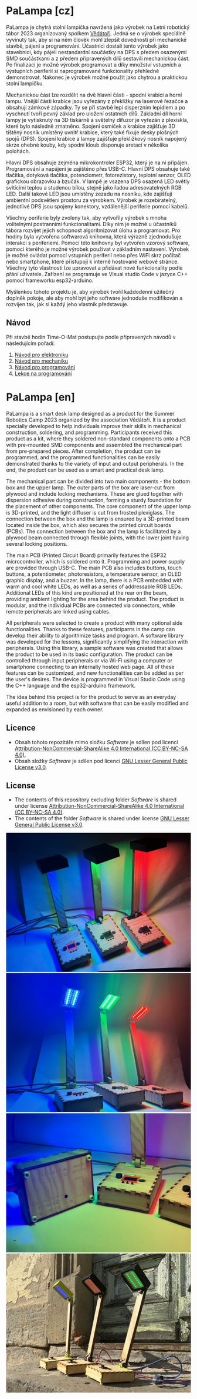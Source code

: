 # PaLampa [cz]
PaLampa je chytrá stolní lampička navržená jako výrobek na Letní robotický tábor 2023 organizovaný spolkem [Vědátoři](www.vedatori.cz). 
Jedná se o výrobek speciálně vyvinutý tak, aby si na něm člověk mohl zlepšit dovednosti při mechanické stavbě, pájení a programování. 
Účastníci dostali tento výrobek jako stavebnici, kdy pájeli nestandardní součástky na DPS s předem osazenými SMD součástkami a z předem připravených dílů sestavili mechanickou část. 
Po finalizaci je možné výrobek programovat a díky množství vstupních a výstupních periferií si naprogramované funkcionality přehledně demonstrovat. 
Nakonec je výrobek možné použít jako chytrou a praktickou stolní lampičku. 

Mechanickou část lze rozdělit na dvě hlavní části - spodní krabici a horní lampu. Vnější části krabice jsou vyřezány z překližky na laserové řezačce a obsahují zámkové západky. 
Ty se při stavbě lepí disperzním lepidlem a po vyschnutí tvoří pevný základ pro uložení ostatních dílů. 
Základní díl horní lampy je vytisknutý na 3D tiskárně a světelný difuzor je vyřezán z plexiskla, které bylo následně zmatněno. 
Spojení osmiček a krabice zajišťuje 3D tištěný nosník umístěný uvnitř krabice, který také fixuje desky plošných spojů (DPS). 
Spojení krabice a lampy zajišťuje překližkový nosník napojený skrze ohebné kouby, kdy spodní kloub disponuje aretací v několika polohách. 

Hlavní DPS obsahuje zejména mikrokontroler ESP32, který je na ni připájen. Programování a napájení je zajištěno přes USB-C. 
Hlavní DPS obsahuje také tlačítka, dotyková tlačítka, potenciometr, fotorezistory, teplotní senzor, OLED grafickou obrazovku a bzučák. 
V lampě je vsazena DPS osazená LED světly svítícími teplou a studenou bílou, stejně jako řadou adresovatelných RGB LED. Další takové LED jsou umístěny zezadu na nosníku, kde zajišťují ambientní podsvětlení prostoru za výrobkem. 
Výrobek je rozebiratelný, jednotlivé DPS jsou spojeny konektory, vzdálenější periferie pomocí kabelů.

Všechny periferie byly zvoleny tak, aby vytvořily výrobek s mnoha volitelnými postranními funkcionalitami. 
Díky nim je možné u účastníků tábora rozvíjet jejich schopnost algoritmizovat úlohu a programovat. 
Pro hodiny byla vytvořena softwarová knihovna, která výrazně zjednodušuje interakci s periferiemi. 
Pomocí této knihovny byl vytvořen vzorový software, pomocí kterého je možné výrobek používat v základním nastavení. 
Výrobek je možné ovládat pomocí vstupních periferií nebo přes WiFi skrz počítač nebo smartphone, které přistupojí k interně hostované webové stránce. 
Všechny tyto vlastnosti lze upravovat a přidávat nové funkcionality podle přání uživatele. Zařízení se programuje ve Visual studio Code v jazyce C++ pomocí frameworku esp32-arduino.

Myšlenkou tohoto projektu je, aby výrobek tvořil každodenní užitečný doplněk pokoje, ale aby mohl být jeho software jednoduše modifikován a rozvíjen tak, jak si každý jeho vlastník představuje.

## Návod
Při stavbě hodin Time-O-Mat postupujte podle připravených návodů v následujícím pořadí:
1. [Návod pro elektroniku](https://github.com/Vedatori/PaLampa/blob/main/Manuals/PaLampa_electronics_cz.md)
1. [Návod pro mechaniku](https://github.com/Vedatori/PaLampa/blob/main/Manuals/PaLampa_mechanics_cz.md)
1. [Návod pro programování](https://github.com/Vedatori/PaLampa/blob/main/Manuals/PaLampa_programming_cz.md)
1. [Lekce na programování](https://github.com/Vedatori/PaLampa/blob/main/Manuals/PaLampa_lectures_achievements.md)

# PaLampa [en]
PaLampa is a smart desk lamp designed as a product for the Summer Robotics Camp 2023 organized by the association Vědátoři. It is a product specially developed to help individuals improve their skills in mechanical construction, soldering, and programming. Participants received this product as a kit, where they soldered non-standard components onto a PCB with pre-mounted SMD components and assembled the mechanical part from pre-prepared pieces. After completion, the product can be programmed, and the programmed functionalities can be easily demonstrated thanks to the variety of input and output peripherals. In the end, the product can be used as a smart and practical desk lamp.

The mechanical part can be divided into two main components - the bottom box and the upper lamp. The outer parts of the box are laser-cut from plywood and include locking mechanisms. These are glued together with dispersion adhesive during construction, forming a sturdy foundation for the placement of other components.
The core component of the upper lamp is 3D-printed, and the light diffuser is cut from frosted plexiglass. The connection between the box and the lamp is ensured by a 3D-printed beam located inside the box, which also secures the printed circuit boards (PCBs).
The connection between the box and the lamp is facilitated by a plywood beam connected through flexible joints, with the lower joint having several locking positions.

The main PCB (Printed Circuit Board) primarily features the ESP32 microcontroller, which is soldered onto it. Programming and power supply are provided through USB-C. The main PCB also includes buttons, touch buttons, a potentiometer, photoresistors, a temperature sensor, an OLED graphic display, and a buzzer.
In the lamp, there is a PCB embedded with warm and cool white LEDs, as well as a series of addressable RGB LEDs. Additional LEDs of this kind are positioned at the rear on the beam, providing ambient lighting for the area behind the product. The product is modular, and the individual PCBs are connected via connectors, while remote peripherals are linked using cables.

All peripherals were selected to create a product with many optional side functionalities. Thanks to these features, participants in the camp can develop their ability to algorithmize tasks and program. A software library was developed for the lessons, significantly simplifying the interaction with peripherals. Using this library, a sample software was created that allows the product to be used in its basic configuration.
The product can be controlled through input peripherals or via Wi-Fi using a computer or smartphone connecting to an internally hosted web page. All of these features can be customized, and new functionalities can be added as per the user's desires. The device is programmed in Visual Studio Code using the C++ language and the esp32-arduino framework.

The idea behind this project is for the product to serve as an everyday useful addition to a room, but with software that can be easily modified and expanded as envisioned by each owner.

## Licence
* Obsah tohoto repozitáře mimo složku *Software* je sdílen pod licencí [Attribution-NonCommercial-ShareAlike 4.0 International (CC BY-NC-SA 4.0)](https://creativecommons.org/licenses/by-nc-sa/4.0/).
* Obsah složky *Software* je sdílen pod licencí [GNU Lesser General Public License v3.0](https://www.gnu.org/licenses/lgpl-3.0.en.html).


## License
* The contents of this repository excluding folder *Software* is shared under license [Attribution-NonCommercial-ShareAlike 4.0 International (CC BY-NC-SA 4.0)](https://creativecommons.org/licenses/by-nc-sa/4.0/).
* The contents of the folder *Software* is shared under license [GNU Lesser General Public License v3.0](https://www.gnu.org/licenses/lgpl-3.0.en.html).

![](Manuals/SupportFiles/IMG_4021.jpeg)
![](Manuals/SupportFiles/IMG_4026.jpeg)
![](Manuals/SupportFiles/IMG_4066.jpeg)
![](Manuals/SupportFiles/IMG_4028.jpeg)